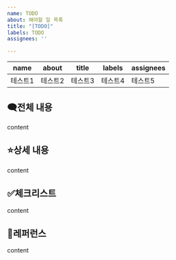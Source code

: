 ```yaml
---
name: TODO
about: 해야할 일 목록
title: "[TODO]"
labels: TODO
assignees: ''

---
```


|name|about|title|labels|assignees|
|------|---|---|---|---|
|테스트1|테스트2|테스트3|테스트4|테스트5|


🗨️**전체 내용**
---
content

:star:**상세 내용**
---
content

:white_check_mark:**체크리스트**
---
content

:mag_right:**레퍼런스**
---
content
